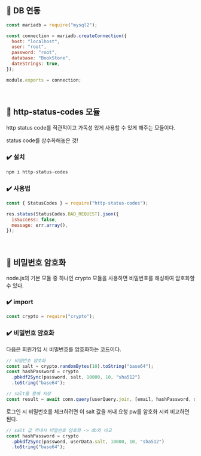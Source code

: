 ## 📍 DB 연동

```jsx
const mariadb = require("mysql2");

const connection = mariadb.createConnection({
  host: "localhost",
  user: "root",
  password: "root",
  database: "BookStore",
  dateStrings: true,
});

module.exports = connection;
```

<br/>

## 📍 http-status-codes 모듈

http status code를 직관적이고 가독성 있게 사용할 수 있게 해주는 모듈이다.

status code를 상수화해놓은 것!

### ✔️ 설치

```jsx
npm i http-status-codes
```

### ✔️ 사용법

```jsx
const { StatusCodes } = require("http-status-codes");

res.status(StatusCodes.BAD_REQUEST).json({
  isSuccess: false,
  message: err.array(),
});
```

<br/>

## 📍 비밀번호 암호화

node.js의 기본 모듈 중 하나인 crypto 모듈을 사용하면 비밀번호를 해싱하여 암호화할 수 있다.

### ✔️ import

```jsx
const crypto = require("crypto");
```

### ✔️ 비밀번호 암호화

다음은 회원가입 시 비밀번호를 암호화하는 코드이다.

```jsx
// 비밀번호 암호화
const salt = crypto.randomBytes(10).toString("base64");
const hashPassword = crypto
  .pbkdf2Sync(password, salt, 10000, 10, "sha512")
  .toString("base64");

// salt를 함께 저장
const result = await conn.query(userQuery.join, [email, hashPassword, salt]);
```

로그인 시 비밀번호를 체크하려면 이 salt 값을 꺼내 요청 pw를 암호화 시켜 비교하면 된다.

```jsx
// salt 값 꺼내서 비밀번호 암호화 -> db와 비교
const hashPassword = crypto
  .pbkdf2Sync(password, userData.salt, 10000, 10, "sha512")
  .toString("base64");
```
